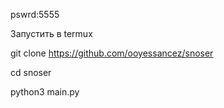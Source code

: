 
pswrd:5555

Запустить в termux

git clone https://github.com/ooyessancez/snoser

cd snoser


python3 main.py


